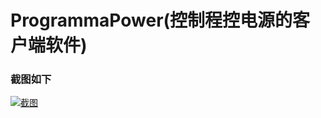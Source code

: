 # ProgrammaPower(控制程控电源的客户端软件)
### 截图如下
[![截图](https://s1.ax1x.com/2022/08/19/vsPhOH.md.png)](https://imgse.com/i/vsPhOH)

